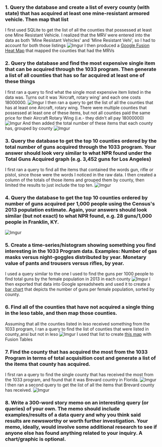 ### 1. Query the database and create a list of every county (with state) that has acquired at least one mine-resistant armored vehicle. Then map that list
I first used SQLite to get the list of all the counties that possessed at least one Mine Resistant Vehicle. I realized that the MRV were entered into the data as both 'Mine Resistant Vehicles' and 'Mine Resistant Vehi', so I had to account for both those listings
![Imgur](http://i.imgur.com/93maBKW.png)
I then produced a [Google Fusion Heat Map](https://www.google.com/fusiontables/DataSource?docid=1dR5unVhqwWP-f5K_Ec4lBKYy4sIP0uQAbs_A-HuU) that mapped the counties that had the MRVs

### 2. Query the database and find the most expensive single item that can be acquired through the 1033 program. Then generate a list of all counties that has so far acquired at least one of these things
I first ran a query to find what the single most expensive item listed in the data was. Turns out it was 'Aircraft, rotary wing' and each one costs 18000000.
![Imgur](http://i.imgur.com/d53b8JX.png)
I then ran a query to get the list of all the counties that has at least one Aircraft, rotary wing. There were multiple counties that possessed at least one of these items, but not all counties paid the same price for their Aircraft Rotary Wing (i.e.- they didn't all pay 18000000)
![Imgur](http://i.imgur.com/aECVn0B.png)
And then added the total number of these items that each county has, grouped by county
![Imgur](http://i.imgur.com/FJmw0vp.png)

### 3. Query the database to get the top 10 counties ordered by the total number of guns acquired through the 1033 program. Your answer should look very similar to what NPR found under the Total Guns Acquired graph (e.g. 3,452 guns for Los Angeles)
I first ran a query to find all the items that contained the words gun, rifle or pistol, since those were the words I noticed in the raw data. I then created a column of the totals of those items and grouped them by county, then limited the results to just include the top ten.
![Imgur](http://i.imgur.com/68ef3Z1.png)

### 4. Query the database to get the top 10 counties ordered by number of guns acquired per 1,000 people using the Census's 2013 population estimate. Again, your answers should look similar (but not exact) to what NPR found, e.g. 28 guns/1,000 people in Franklin, KY.
![Imgur](http://i.imgur.com/szICIP5.png)


### 5. Create a time-series/histogram showing something you find interesting in the 1033 Program data. Examples: Number of gas masks versus night-goggles distributed by year. Monetary value of pants and trousers versus rifles, by year.
I used a query similar to the one I used to find the guns per 1000 people to find total guns by the female population in 2013 in each county
![Imgur](http://i.imgur.com/TJtNKKZ.png)
I then exported that data into Google spreadsheets and used it to create a [bar chart](https://docs.google.com/spreadsheets/d/1kK6th-fSlkSTBxxrWVN16FcEn_9RBO6eGIHAmsJiwww/edit?usp=sharing) that depicts the number of guns per female population, sorted by county. 

### 6. Find all of the counties that have not acquired a single thing in the leso table, and then map those counties.
Assuming that all the counties listed in leso received something from the 1033 program, I ran a query to find the list of counties that were listed in county_ansi but not in leso
![Imgur](http://i.imgur.com/8eTmxud.png)
I used that list to create [this map](https://www.google.com/fusiontables/data?docid=1jW7gNmjmj5s2sckSBNvwLw1Wxc9vWT12a6a6KL5t#map:id=3) with Fusion Tables

### 7. Find the county that has acquired the most from the 1033 Program in terms of total acquisition cost and generate a list of the items that county has acquired.
I first ran a query to find the single county that has received the most from the 1033 program, and found that it was Brevard country in Florida.
![Imgur](http://i.imgur.com/Xc7RnYU.png)
I then ran a second query to get the list of all the items that Brevard county has received.
![Imgur](http://i.imgur.com/W52TAq4.png)

### 8. Write a 300-word story memo on an interesting query (or queries) of your own. The memo should include examples/results of a data query and why you think said results are newsworthy or worth further investigation. Your memo, ideally, would involve some additional research to see if anyone else has found anything related to your inquiry. A chart/graphic is optional.
